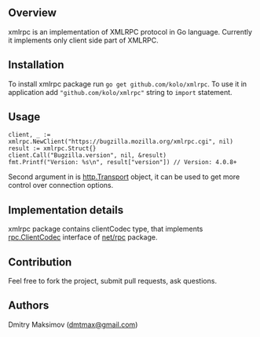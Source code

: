 ## Overview

xmlrpc is an implementation of XMLRPC protocol in Go language. Currently
it implements only client side part of XMLRPC.

## Installation

To install xmlrpc package run `go get github.com/kolo/xmlrpc`. To use
it in application add `"github.com/kolo/xmlrpc"` string to `import`
statement.

## Usage

    client, _ := xmlrpc.NewClient("https://bugzilla.mozilla.org/xmlrpc.cgi", nil)
    result := xmlrpc.Struct{}
    client.Call("Bugzilla.version", nil, &result)
    fmt.Printf("Version: %s\n", result["version"]) // Version: 4.0.8+

Second argument in is [http.Transport](http://golang.org/pkg/net/http/#Transport)
object, it can be used to get more control over connection options.

## Implementation details

xmlrpc package contains clientCodec type, that implements [rpc.ClientCodec](http://golang.org/pkg/net/rpc/#ClientCodec)
interface of [net/rpc](http://golang.org/pkg/net/rpc) package.

## Contribution

Feel free to fork the project, submit pull requests, ask questions.

## Authors

Dmitry Maksimov (dmtmax@gmail.com)
